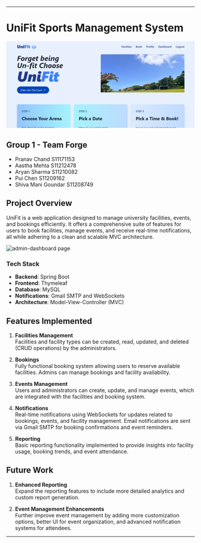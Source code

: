 
---

# UniFit Sports Management System
![unifit-homepage](https://raw.githubusercontent.com/Pranav-XP/unifit/refs/heads/main/unifit_home.png)
## Group 1 - Team Forge
- Pranav Chand S11171153 
- Aastha Mehta S11212478
- Aryan Sharma S11210082 
- Pui Chen S11209162
- Shiva Mani Goundar S11208749

## Project Overview

UniFit is a web application designed to manage university facilities, events, and bookings efficiently. It offers a comprehensive suite of features for users to book facilities, manage events, and receive real-time notifications, all while adhering to a clean and scalable MVC architecture.

![admin-dashboard page](https://github.com/user-attachments/assets/b9c4013c-3599-4204-8dfc-c8c80ba93edf)


### Tech Stack
- **Backend**: Spring Boot
- **Frontend**: Thymeleaf
- **Database**: MySQL
- **Notifications**: Gmail SMTP and WebSockets
- **Architecture**: Model-View-Controller (MVC)

## Features Implemented

1. **Facilities Management**  
   Facilities and facility types can be created, read, updated, and deleted (CRUD operations) by the administrators.
   
2. **Bookings**  
   Fully functional booking system allowing users to reserve available facilities. Admins can manage bookings and facility availability.
   
3. **Events Management**  
   Users and administrators can create, update, and manage events, which are integrated with the facilities and booking system.
   
4. **Notifications**  
   Real-time notifications using WebSockets for updates related to bookings, events, and facility management. Email notifications are sent via Gmail SMTP for booking confirmations and event reminders.

5. **Reporting**  
   Basic reporting functionality implemented to provide insights into facility usage, booking trends, and event attendance.

## Future Work

1. **Enhanced Reporting**  
   Expand the reporting features to include more detailed analytics and custom report generation.

2. **Event Management Enhancements**  
   Further improve event management by adding more customization options, better UI for event organization, and advanced notification systems for attendees.

---

